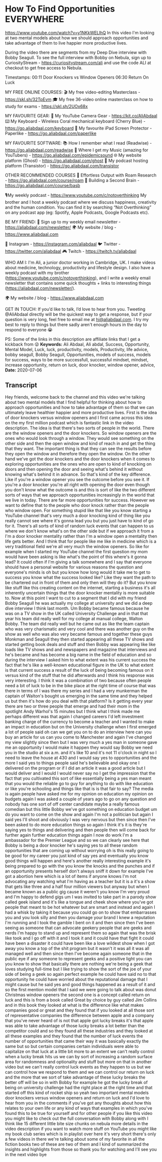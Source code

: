 # How To Find Opportunities EVERYWHERE
https://www.youtube.com/watch?v=y1NKkWELlhQ
In this video I'm looking at two mental models about how we should approach opportunities and take advantage of them to live happier more productive lives.

During the video there are segments from my Deep Dive interview with Bobby Seagull. To see the full interview with Bobby on Nebula, sign up to CuriosityStream - https://curiositystream.com/ali and use the code ALI at checkout to get free access to Nebula.

Timestamps:
00:11 Door Knockers vs Window Openers
06:30 Return On Luck

MY FREE ONLINE COURSES:
🎬 My free video-editing Masterclass - https://skl.sh/32TpEvm
🎓 My free 36-video online masterclass on how to study for exams - https://skl.sh/2UOx68x

MY FAVOURITE GEAR:
🎥 My YouTube Camera Gear - https://kit.co/AliAbdaal
⌨️ My Keyboard - Wireless Coral mechanical keyboard (Cherry Blue) - https://go.aliabdaal.com/keyboard 
📝 My favourite iPad Screen Protector - Paperlike - https://go.aliabdaal.com/paperlike 

MY FAVOURITE SOFTWARE:
📚 How I remember what I read (Readwise) - https://go.aliabdaal.com/readwise 
🎵 Where I get my Music (amazing for YouTubers) - https://go.aliabdaal.com/epidemicsound
🌐 My website platform (Ghost) - https://go.aliabdaal.com/ghost
🎤 My podcast hosting platform (Transistor) - https://go.aliabdaal.com/transistor

OTHER RECOMMENDED COURSES
📔 Effortless Output with Roam Research - https://go.aliabdaal.com/course/roam
📓 Building a Second Brain - https://go.aliabdaal.com/course/basb

🎙My weekly podcast - https://www.youtube.com/c/notoverthinking
My brother and I host a weekly podcast where we discuss happiness, creativity and the human condition. You can find it by searching “Not Overthinking” on any podcast app (eg: Spotify, Apple Podcasts, Google Podcasts etc). 

BE MY FRIEND:
💌 Sign up to my weekly email newsletter - https://aliabdaal.com/newsletter/
🌍 My website / blog - https://www.aliabdaal.com 
 
📸 Instagram - https://instagram.com/aliabdaal
🐦 Twitter - https://twitter.com/aliabdaal
🎮 Twitch - https://twitch.tv/aliabdaal

WHO AM I:
I'm Ali, a junior doctor working in Cambridge, UK. I make videos about medicine, technology, productivity and lifestyle design. I also have a weekly podcast with my brother (https://www.youtube.com/c/notoverthinking), and I write a weekly email newsletter that contains some quick thoughts + links to interesting things (https://aliabdaal.com/newsletter/).

🌍 My website / blog - https://www.aliabdaal.com 

GET IN TOUCH:
If you’d like to talk, I’d love to hear from you. Tweeting @AliAbdaal directly will be the quickest way to get a response, but if your question is very long, feel free to email me at hi@aliabdaal.com. I try my best to reply to things but there sadly aren't enough hours in the day to respond to everyone 😭

PS: Some of the links in this description are affiliate links that I get a kickback from 😜
**Keywords:** Ali Abdaal, Ali abdal, Success, Opportunity, Mental Model, Luck, luck, productivity, models, Productivity, life advice, bobby seagull, Bobby Seagull, Opportunities, models of success, models for success, ways to be more successfull, successful mindset, mindset, increase opportunity, return on luck, door knocker, window opener, advice, 
**Date:** 2020-07-06

## Transcript
 Hey friends, welcome back to the channel and this video we're talking about two mental models that I find helpful for thinking about how to approach opportunities and how to take advantage of them so that we can ultimately leave healthier happier and more productive lives. First is the idea of door knockers versus window openers and I first came across this idea on the my first million podcast which is fantastic link in the video description. The idea is that there's two sorts of people in the world. There are the window openers and the door knockers. So window openers are the ones who would look through a window. They would see something on the other side and then the open window and kind of reach in and get the thing that they want. The important thing is that they can see the results before they open the window and therefore they open the window. On the other hand we've got the door knockers and the door knockers when it comes to exploring opportunities are the ones who are open to kind of knocking on doors and then opening the door and seeing what's behind it without knowing what's behind it in advance. So that's kind of the key difference. Like if you're a window opener you see the outcome before you see it. If you're a door knocker you're all right with opening the door even though you don't know what the outcome is and this is sort of like the two different sorts of ways that we approach opportunities increasingly in the world that we live in today. There are far more opportunities for success. However we want to define that to the people who door knock rather than the people who window open. For something stupid like that like you know starting a YouTube channel that's very much a door knocking kind of thing like you really cannot see where it's gonna lead you but you just have to kind of go for it. There's all sorts of kind of random luck events that can happen to us where we don't know what's on the other side but if we approach it from a I'm a door knocker mentality rather than I'm a window open a mentality then life gets better. And I think that for people like me like in medicine which is a very traditional field we're all very much the window openers. So like for example when I started my YouTube channel the first question my mom would have been asking is like what's the point of this where's it gonna lead? It could often if I'm giving a talk somewhere and I say that everyone should have a personal website for various reasons the question and everyone's minds is oh but you know how long would it take me to get to success you know what the success looked like? Like they want the path to be chartered out in front of them and only then will they do it? But you know like stuff like this creating content on the internet, starting a business it's all inherently uncertain things that the door knocker mentality is more suitable to. Now at this point I want to cut to a segment that I did with my friend Bobby Seagull he was actually my college at university and we did a deep dive interview I think last month. Um Bobby became famous because he was on a TV show in the UK called University Challenge and in that that year his team did really well for my college at manual college, Walton Bobby. The team did really well but he came out as like the team captain who was very charismatic and very cool and there was another guy on the show as well who was also very became famous and together these guys Monkman and Seagull they then started appearing all these TV shows and started getting book deals and stuff and then Bobby was appearing like like loads like TV shows and and newspapers and magazine that interviews and he's became and has become a big name in the field of education and so during the interview I asked him to what extent was his current success the fact that he's like a well-known educational figure in the UK to what extent is that current success a result of the luck of being becoming famous on it versus kind of the stuff that he did afterwards and I think his response was very interesting. I think it was a combination of two because often people need a bit of luck to be in the bike place at the right time of course that was there in terms of I was there my series and I had a very munkerman the captain of Walton's bought us emerging in the same time and they helped us but then it's how do you deal with that platform? Is it getting every year there are two or three people that emerge and had their mom in the spotlight Andy Warhol's 15 minutes but I think what I think made me perhaps different was that again I changed careers I'd left investment banking charge of the currency to become a teacher and I wanted to make an impact in education but on the University challenge when I first emerged a lot of people said oh can we get you on to do an interview here can you buy an article for us can you come to Manchester and again I've changed my view slightly since then but I was very much a yes man in someone gave me an opportunity I would make it happen they would say Bobby we need you in the studio at six a.m. and it's like 10 and it's not 11 o'clock in night so I need to leave the house at 430 and I would say yes to opportunities and the more I said yes to things people said he's believable and okay one I delivered on the program or if I did an article it was a good article but I would deliver and I would I would never say no I get the impression that the fact that you cultivated this sort of like essentially being a yes man meant that you would the reliable go to guy for anything to do with like education or like you're schooling and things like that is is that fair to say? The media is again people have asked me for my opinion on education my opinion on budgets again I was asked a couple of years ago to go on any question and nobody has one sort of off center candidate maybe a really famous comedian but this little Bobby we've got something on education budget um do you want to come on the show and again I'm not a politician but again I said yes I'll shoot and obviously I was very nervous but then since then I've been asked to do more education things so again I think it's it is they're saying yes to things and delivering and then people then will come back for further again further education things again I now do work I'm a ambassador for the Premier League and so we can clearly see here that Bobby is being a door knocker he's saying yes to all these random opportunities that are coming up without worrying oh is this really going to be good for my career you just kind of say yes and eventually you know good things will happen and here's another really interesting example it's being prepared to go with the you know the knocks and the punches and if an opportunity presents herself don't always sniff it down for example I've got a abortion here which is a lot of items if anyone knows I'm not advocating any watching what I'm having as a teacher but it is a it's a show that gets like three and a half four million viewers but anyway but when I became known as a public gig cause it weren't you know I'm very proud and I'm happy to defend gigs um I was invited to take part in a parody show called geek island and it's like a tongue and cheek show where you've got people that meant to be hot whatever but are smart and instead and again I had a whisk by taking it because you could go on to show that embarrasses you and you look silly and then you damage your brand I knew a reputation I'm running and I took the gamble I bent on it and then since then I've been seeing as someone that can advocate geekery people that are geeks and nerds I'm happy to stand up and represent them so again that was the brisk like took and I go off with it and I took it and it could have that fight it could have been a disaster it could have been like a love wildest show when I got away you know a top of the shit program but it wasn't it was all it was all managed well and then since then I've become again someone that in the public eye if any someone to represent geeks and a positive light you can you know to show that basically there are nothing we're being a geek that loves studying full-time but I like trying to show the sort of the joe of your side of being a geek so again perfect example he could have said no to that opportunity he could have worried about the reputational damage that I might cause but he said yes and good things happened as a result of it and so the first mention model that I said we were going to talk about was donut Christmas window openers the second one is a concept called return on luck and this is from a book called Great by choice by guy called Jim Collins and in this book they looked at what is the difference like what makes companies good or great and they found that if you looked at all those sort of representative companies the difference between apple and a company that you've never heard of is not that apple got lucky breaks it's that apple was able to take advantage of those lucky breaks a lot better than the competitor could and so they found all these industries and they looked at all these examples and they found that the number of luck events the number of opportunities that came their way it was basically exactly the same but so but certain companies certain individuals were able to capitalize on that luck at a little bit more to an extent we can't really control when a lucky break hits us we can by sort of increasing a random surface area for randomness and optionality and stuff but more on that in another video but we can't really control luck events as they happen to us but we can control how we respond to them and we can control our return on luck and the more that we sort of take advantage of these lucky breaks the better off will be so in with Bobby for example he got the lucky break of being on university challenge had the right place at the right time and that started off this kind of rocket ship so yeah two important mental models door knockers versus window openers and return on luck and I'd love to hear from you in the comments if you've got any thoughts about how this relates to your own life or any kind of ways that examples in which you've found this to be true for yourself and for other people if you like this video you might like to check out the full conversation with Bobby along with I think like 15 different little bite size chunks on nebula more details in the video description if you want to watch more stuff on YouTube you might like my book club series which is in playlist over here it's very short there's only a few videos in there we're talking about some of my favorite in all the fiction books two of these are two of them and I kind of summarized the insights and highlights from those so thank you for watching and I'll see you in the next video bye
